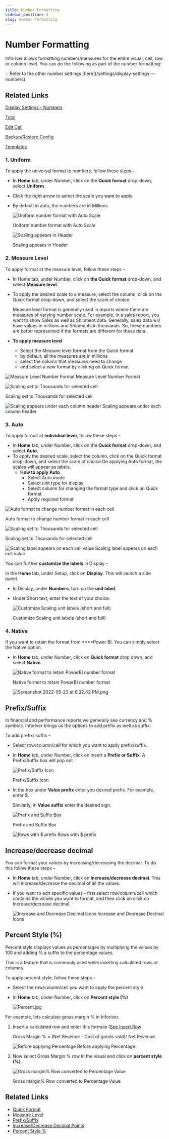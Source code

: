 ```yaml
---
title: Number Formatting
sidebar_position: 4
slug: number-formatting
---
```

# Number Formatting

Inforiver allows formatting numbers/measures for the entire visual, cell, row or column level. You can do the following as part of the number formatting:

<aside>
💡 Refer to the other number settings [here](/settings/display-settings---numbers).

</aside>

## Related Links

[Display Settings - Numbers](/settings/display-settings---numbers)

[Total](/build/Total)

[Edit Cell](/visual/Editcell)

[Backup/Restore Config](/setting/analyze/conditional-formatting)

[Templates](/build/Template)


### 1. **Uniform**

To apply the universal format to numbers, follow these steps –

- In **Home** tab, under Number, click on the **Quick format** drop-down, select **Uniform**.
- Click the right arrow to select the scale you want to apply.
- By default in auto, the numbers are in Millions
    
    ![Uniform number format with Auto Scale](/img/build/NF1.png)
    
    Uniform number format with Auto Scale
    
    ![Scaling appears in Header](/img/build/NF2.jpg)

    Scaling appears in Header
    

### 2. **Measure Level**

To apply format at the measure level, follow these steps –

- In Home tab, under Number, click on **the Quick format** drop-down, and select **Measure level**.
- To apply the desired scale to a measure, select the column, click on the Quick format drop-down, and select the scale of choice.
    
    Measure level format is generally used in reports where there are measures of varying number scale. For example, in a sales report, you want to show Sales as well as Shipment data. Generally, sales data will have values in millions and Shipments in thousands. So, these numbers are better represented if the formats are different for these data.
    
- **To apply measure level**
    - Select the Measure level format from the Quick format
    - by default, all the measures are in millions
    - select the column that measures need to change
    - and select a new format by clicking on Quick format

![Measure Level Number Format](/img/build/NF3.jpg)
Measure Level Number Format

![Scaling set to Thousands for selected cell](/img/build/NF4.jpg)

Scaling set to Thousands for selected cell

![Scaling appears under each column header](/img/build/NF5.png)
Scaling appears under each column header

### 3. **Auto**

To apply format at **individual level**, follow these steps –

- In **Home** tab, under Number, click on the **Quick format** drop-down, and select **Auto**.
- To apply the desired scale, select the column, click on the Quick format drop-down, and select the scale of choice.On applying Auto format, the scales will appear as labels.
    - **How to apply Auto**
        - Select Auto mode
        - Select unit type for display
        - Select column for changing the format type and click on Quick format
        - Apply required format
        

![Auto format to change number format in each cell](/img/build/NF6.jpg)

Auto format to change number format in each cell

![Scaling set to Thousands for selected cell](/img/build/NF7.jpg)

Scaling set to Thousands for selected cell

![Scaling label appears on each cell value](/img/build/NF8.png)
Scaling label appears on each cell value

You can further **customize the labels** in Display –

In the **Home** tab, under Setup, click on **Display**. This will launch a side panel.

- In Display, under **Numbers**, turn on the **unit label**.
- Under Short text, enter the text of your choice.
    
    ![Customize Scaling unit labels (short and full)](/img/build/NF9.png)
    
    Customize Scaling unit labels (short and full)
    

### 4. **Native**

If you want to retain the format from ****Power BI. You can simply select the Native option.

- In **Home** tab, under Number, click on **Quick format** drop down, and select **Native**.
    
    ![Native format to retain PowerBI number format](/img/build/NF10.jpg)
    
    Native format to retain PowerBI number format
    
    ![Screenshot 2022-05-23 at 6.32.42 PM.png](/img/build/NF11.png)
    

## **Prefix/Suffix**

In financial and performance reports we generally see currency and % symbols. Inforiver brings us the options to add prefix as well as suffix. 

To add prefix/ suffix  –

- Select row/column/cell for which you want to apply prefix/suffix.
- In **Home** tab, under Number, click on Insert a **Prefix or Suffix**. A Prefix/Suffix box will pop out.
    
    ![Prefix/Suffix Icon](/img/build/NF12.png)

    Prefix/Suffix Icon
    
- In the box under **Value prefix** enter you desired prefix. For example, enter $.
    
    Similarly, in **Value suffix** enter the desired sign.
    
    ![Prefix and Suffix Box](/img/build/NF13.jpg)

    Prefix and Suffix Box
    
    ![Rows with $ prefix](/img/build/NF14.jpg)
    Rows with $ prefix
    

## **Increase/decrease decimal**

You can format your values by increasing/decreasing the decimal. To do this follow these steps –

- In **Home** tab, under Number, click on **Increase/decrease decimal**. This will increase/decrease the decimal of all the values.
- If you want to edit specific values - first select row/column/cell which contains the values you want to format, and then click on click on Increase/decrease decimal.
    
    ![Increase and Decrease Decimal Icons](/img/build/NF15.jpg)
    Increase and Decrease Decimal Icons
    

## **Percent Style (%)**

Percent style displays values as percentages by multiplying the values by 100 and adding % a suffix to the percentage values.

This is a feature that is commonly used while inserting calculated rows or columns. 

To apply percent style, follow these steps –

- Select the row/column/cell you want to apply the percent style
- In **Home** tab, under Number, click on **Percent style (%)**
    
    ![Percent.jpg](/img/build/NF16.jpg)

For example, lets calculate gross margin % in Inforiver.

1. Insert a calculated row and enter this formula ([See Insert Row](/visual/insert-row)
    
    Gross Margin % = (Net Revenue - Cost of goods sold)/ Net Revenue.
    
    ![Before applying Percentage](/img/build/NF17.png)
    Before applying Percentage
    
2. Now select Gross Margin % row in the visual and click on **percent style (%)**.
    
    ![Gross margin% Row converted to Percentage Value](/img/build/NF18.png)
    
    Gross margin% Row converted to Percentage Value

## Related Links
- [Quick Format](/build/number-formatting#quick-format)
- [Measure Level](/build/number-formatting#2-measure-level)
- [Prefix/Suffix](/build/number-formatting#prefixsuffix)
- [Increase/Decrease Decimal Points](/build/number-formatting#increasedecrease-decimal)
- [Percent Style %](/build/number-formatting)
